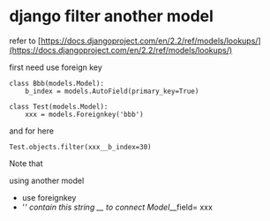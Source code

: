# django filter another model

refer to [https://docs.djangoproject.com/en/2.2/ref/models/lookups/](https://docs.djangoproject.com/en/2.2/ref/models/lookups/)

first need use foreign key

```
class Bbb(models.Model):
    b_index = models.AutoField(primary_key=True)

class Test(models.Model):
    xxx = models.Foreignkey('bbb')
```

and for here

```
Test.objects.filter(xxx__b_index=30)
```

Note that

using another model

* use foreignkey 
* '_' contain this string  \_\_ to connect Model_\_\_field= xxx



